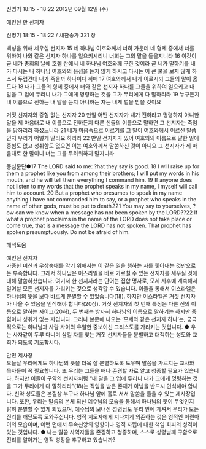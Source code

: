 신명기 18:15 - 18:22 
2012년 09월 12일 (수)

예언된 한 선지자



신명기 18:15 - 18:22 / 새찬송가 321 장


백성을 위해 세우실 선지자
15 네 하나님 여호와께서 너희 가운데 네 형제 중에서 너를 위하여 나와 같은 선지자 하나를 일으키시리니 너희는 그의 말을 들을지니라 16 이것이 곧 네가 총회의 날에 호렙 산에서 네 하나님 여호와께 구한 것이라 곧 네가 말하기를 내가 다시는 내 하나님 여호와의 음성을 듣지 않게 하시고 다시는 이 큰 불을 보지 않게 하소서 두렵건대 내가 죽을까 하나이다 하매 17 여호와께서 내게 이르시되 그들의 말이 옳도다 18 내가 그들의 형제 중에서 너와 같은 선지자 하나를 그들을 위하여 일으키고 내 말을 그 입에 두리니 내가 그에게 명령하는 것을 그가 무리에게 다 말하리라 19 누구든지 내 이름으로 전하는 내 말을 듣지 아니하는 자는 내게 벌을 받을 것이요

거짓 선지자와 증험 없는 선지자
20 만일 어떤 선지자가 내가 전하라고 명령하지 아니한 말을 제 마음대로 내 이름으로 전하든지 다른 신들의 이름으로 말하면 그 선지자는 죽임을 당하리라 하셨느니라 21 네가 마음속으로 이르기를 그 말이 여호와께서 이르신 말씀인지 우리가 어떻게 알리요 하리라 22 만일 선지자가 있어 여호와의 이름으로 말한 일에 증험도 없고 성취함도 없으면 이는 여호와께서 말씀하신 것이 아니요 그 선지자가 제 마음대로 한 말이니 너는 그를 두려워하지 말지니라

중심문단●17 The LORD said to me: ?hat they say is good. 18 I will raise up for them a prophet like you from among their brothers; I will put my words in his mouth, and he will tell them everything I command him. 19 If anyone does not listen to my words that the prophet speaks in my name, I myself will call him to account. 20 But a prophet who presumes to speak in my name anything I have not commanded him to say, or a prophet who speaks in the name of other gods, must be put to death.?21 You may say to yourselves, ?ow can we know when a message has not been spoken by the LORD??22 If what a prophet proclaims in the name of the LORD does not take place or come true, that is a message the LORD has not spoken. That prophet has spoken presumptuously. Do not be afraid of him.

해석도움





예언된 선지자  
가증한 미신과 우상숭배를 막기 위해서는 이 같은 일을 행하는 자를 쫓아내는 것만으로는 부족합니다. 그래서 하나님은 이스라엘을 바로 가르칠 수 있는 선지자를 세우실 것에 대해 말씀하셨습니다. 여기서 한 선지자라는 단어는 집합 명사로, 모세 사후에 계속해서 일어날 모든 선지자를 가리키는 것으로 생각할 수 있습니다. 이들을 통해서 이스라엘은 하나님의 뜻을 보다 바르게 분별할 수 있었습니다(18). 하지만 이스라엘은 거짓 선지자가 나올 수 있음을 인식해야 합니다(20상). 거짓 선지자의 첫 번째 특징은 다른 신의 이름으로 말하는 자이고(20하), 두 번째는 방자히 하나님의 이름으로 말하기는 하지만 증험이나 성취가 없는 자입니다. 그러나 본문에 나오는 ‘모세와 같은 선지자 하나’는, 궁극적으로는 하나님과 사람 사이의 유일한 중보이신 그리스도를 가리키는 것입니다.
● 우는 사자같이 두루 다니며 삼킬 자를 찾는 거짓 선지자들을 분별하고 대적하는 성도와 교회가 되도록 기도합시다. 

만민 제사장  
오늘날 우리에게도 하나님의 뜻을 더욱 잘 분별하도록 도우며 말씀을 가르치는 교사와 목자들이 꼭 필요합니다. 또 우리는 그들을 배나 존경할 자로 알고 청종할 필요가 있습니다. 하지만 이들이 구약의 선지자처럼 “내 말을 그 입에 두리니 내가 그에게 명령하는 것을 그가 무리에게 다 말하리라”(18)는 직임을 받은 존재가 아님을 반드시 인식해야 합니다. 신약 성도들은 본질상 누구나 하나님 앞에 홀로 서서 말씀을 들을 수 있는 제사장입니다. 또한, 우리는 말씀의 본체 되신 예수님의 모습을 통해서 하나님의 뜻이 무엇인지 밝히 분별할 수 있게 되었으며, 예수님의 보내신 성령님도 우리 안에 계셔서 우리가 모든 진리를 깨닫도록 도와주십니다. 영적 지도자에게 지나치게 의존하는 것은 영적인 어린아이의 모습이며, 어떤 면에서 무속신앙의 영향이나 영적 자립에 대한 책임 회피의 성격이 있는 것입니다.
● 나는 말씀 사역자들을 존경하고 청종하며, 스스로 성령님께 구함으로 진리를 알아가는 영적 성장을 추구하고 있습니까?